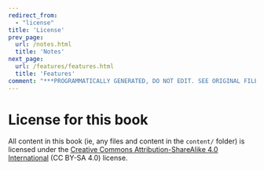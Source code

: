 ```yaml
---
redirect_from:
  - "license"
title: 'License'
prev_page:
  url: /notes.html
  title: 'Notes'
next_page:
  url: /features/features.html
  title: 'Features'
comment: "***PROGRAMMATICALLY GENERATED, DO NOT EDIT. SEE ORIGINAL FILES IN /content***"
---
```

# License for this book

All content in this book (ie, any files and content in the `content/` folder)
is licensed under the [Creative Commons Attribution-ShareAlike 4.0 International](https://creativecommons.org/licenses/by-sa/4.0/)
(CC BY-SA 4.0) license.